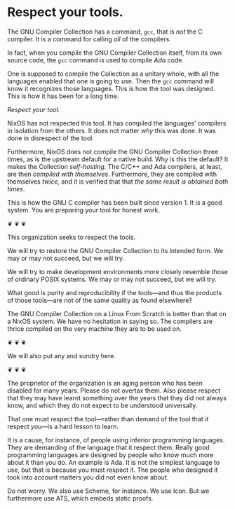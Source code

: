 # Respect your tools.

The GNU Compiler Collection has a command, `gcc`, that is *not* the C
compiler. It is a command for calling *all* of the compilers.

In fact, when you compile the GNU Compiler Collection itself, from its
own source code, the `gcc` command is used to compile *Ada* code.

One is supposed to compile the Collection as a unitary whole, with all
the languages enabled that one is going to use. Then the `gcc` command
will know it recognizes those languages. This is how the tool was
designed. This is how it has been for a long time.

*Respect your tool.*

NixOS has not respected this tool. It has compiled the languages’
compilers in isolation from the others. It does not matter *why* this
was done. It was done in disrespect of the tool.

Furthermore, NixOS does not compile the GNU Compiler Collection three
times, as is the upstream default for a native build. Why is this the
default? It makes the Collection *self-hosting*. The C/C++ and Ada
compilers, at least, are then *compiled with themselves*. Furthermore,
they are compiled with themselves *twice*, and it is verified that
that *the same result is obtained both times*.

This is how the GNU C compiler has been built since version 1. It is a
good system. You are preparing your tool for honest work.

❦ ❦ ❦

This organization seeks to respect the tools.

We will try to restore the GNU Compiler Collection to its intended
form. We may or may not succeed, but we will try.

We will try to make development environments more closely resemble
those of ordinary POSIX systems. We may or may not succeed, but we
will try.

What good is purity and reproducibility if the tools—and thus the
products of those tools—are not of the same quality as found
elsewhere?

The GNU Compiler Collection on a Linux From Scratch is better than
that on a NixOS system. We have no hesitation in saying so. The
compilers are thrice compiled on the very machine they are to be used
on.

❦ ❦ ❦

We will also put any and sundry here.

❦ ❦ ❦

The proprietor of the organization is an aging person who has been
disabled for many years. Please do not overtax them. Also please
respect that they may have learnt something over the years that they
did not always know, and which they do not expect to be understood
universally.

That one must respect the tool—rather than demand of the tool that *it*
respect *you*—is a hard lesson to learn.

It is a cause, for instance, of people using inferior programming
languages. They are demanding of the language that it respect them.
Really good programming languages are designed by people who know much
more about it than you do. An example is Ada. It is not the simplest
language to use, but that is because you must respect it. The people
who designed it took into account matters you did not even know about.

Do not worry. We also use Scheme, for instance. We use Icon. But we
furthermore use ATS, which embeds static proofs.

